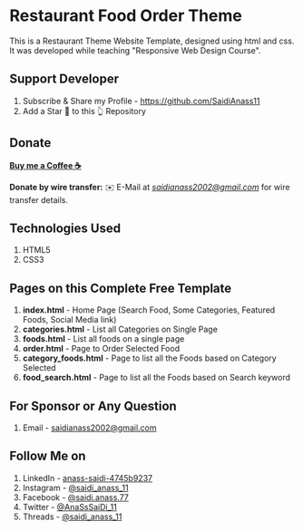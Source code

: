 # Restaurant Food Order Theme
This is a Restaurant Theme Website Template, designed using html and css. It was developed while teaching "Responsive Web Design Course".



## Support Developer
1. Subscribe & Share my Profile - https://github.com/SaidiAnass11
2. Add a Star 🌟  to this 👆 Repository

## Donate


**[Buy me a Coffee  ☕️](https://www.buymeacoffee.com/saidi_anass_11)**

**Donate by wire transfer:** ✉️ E-Mail at *saidianass2002@gmail.com* for wire transfer details. 



## Technologies Used
1. HTML5
2. CSS3


## Pages on this Complete Free Template
1. **index.html** - Home Page (Search Food, Some Categories, Featured Foods, Social Media link)
2. **categories.html** - List all Categories on Single Page
3. **foods.html** - List all foods on a single page
4. **order.html** - Page to Order Selected Food
5. **category_foods.html** - Page to list all the Foods based on Category Selected
6. **food_search.html** - Page to list all the Foods based on Search keyword


## For Sponsor or Any Question
1. Email - saidianass2002@gmail.com


## Follow Me on
1. LinkedIn - [anass-saidi-4745b9237](https://www.linkedin.com/in/anass-saidi-4745b9237/ "SAIDI ANASS on LinkedIn")
2. Instagram - [@saidi_anass_11](https://www.instagram.com/saidi_anass_11 "SAIDI ANASS on Instagram")
3. Facebook - [@saidi.anass.77](https://www.facebook.com/saidi.anass.77 "SAIDI ANASS on Facebook")
5. Twitter - [@AnaSsSaiDi_11](https://twitter.com/AnaSsSaiDi_11/ "SAIDI ANASS on Twitter")
6. Threads - [@saidi_anass_11](https://www.threads.net/@saidi_anass_11/ "SAIDI ANASS on Threads")
